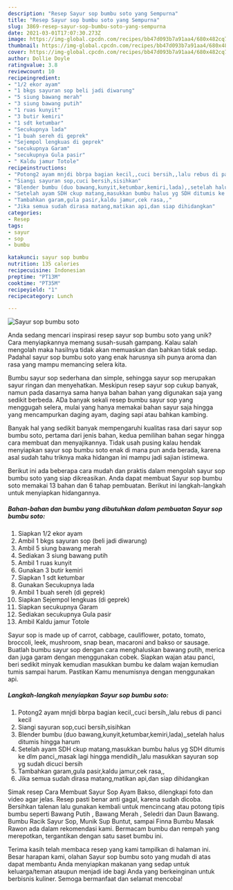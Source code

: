```yaml
---
description: "Resep Sayur sop bumbu soto yang Sempurna"
title: "Resep Sayur sop bumbu soto yang Sempurna"
slug: 3869-resep-sayur-sop-bumbu-soto-yang-sempurna
date: 2021-03-01T17:07:30.273Z
image: https://img-global.cpcdn.com/recipes/bb47d093b7a91aa4/680x482cq70/sayur-sop-bumbu-soto-foto-resep-utama.jpg
thumbnail: https://img-global.cpcdn.com/recipes/bb47d093b7a91aa4/680x482cq70/sayur-sop-bumbu-soto-foto-resep-utama.jpg
cover: https://img-global.cpcdn.com/recipes/bb47d093b7a91aa4/680x482cq70/sayur-sop-bumbu-soto-foto-resep-utama.jpg
author: Dollie Doyle
ratingvalue: 3.8
reviewcount: 10
recipeingredient:
- "1/2 ekor ayam"
- "1 bkgs sayuran sop beli jadi diwarung"
- "5 siung bawang merah"
- "3 siung bawang putih"
- "1 ruas kunyit"
- "3 butir kemiri"
- "1 sdt ketumbar"
- "Secukupnya lada"
- "1 buah sereh di geprek"
- "Sejempol lengkuas di geprek"
- "secukupnya Garam"
- "secukupnya Gula pasir"
- " Kaldu jamur Totole"
recipeinstructions:
- "Potong2 ayam mnjdi bbrpa bagian kecil,,cuci bersih,,lalu rebus di panci kecil"
- "Siangi sayuran sop,cuci bersih,sisihkan"
- "Blender bumbu (duo bawang,kunyit,ketumbar,kemiri,lada),,setelah halus ditumis hingga harum"
- "Setelah ayam SDH ckup matang,masukkan bumbu halus yg SDH ditumis ke dlm panci,,masak lagi hingga mendidih,,lalu masukkan sayuran sop yg sudah dicuci bersih"
- "Tambahkan garam,gula pasir,kaldu jamur,cek rasa,,"
- "Jika semua sudah dirasa matang,matikan api,dan siap dihidangkan"
categories:
- Resep
tags:
- sayur
- sop
- bumbu

katakunci: sayur sop bumbu 
nutrition: 135 calories
recipecuisine: Indonesian
preptime: "PT13M"
cooktime: "PT35M"
recipeyield: "1"
recipecategory: Lunch

---
```



![Sayur sop bumbu soto](https://img-global.cpcdn.com/recipes/bb47d093b7a91aa4/680x482cq70/sayur-sop-bumbu-soto-foto-resep-utama.jpg)

Anda sedang mencari inspirasi resep sayur sop bumbu soto yang unik? Cara menyiapkannya memang susah-susah gampang. Kalau salah mengolah maka hasilnya tidak akan memuaskan dan bahkan tidak sedap. Padahal sayur sop bumbu soto yang enak harusnya sih punya aroma dan rasa yang mampu memancing selera kita.

Bumbu sayur sop sederhana dan simple, sehingga sayur sop merupakan sayur ringan dan menyehatkan. Meskipun resep sayur sop cukup banyak, namun pada dasarnya sama hanya bahan bahan yang digunakan saja yang sedikit berbeda. ADa banyak sekali resep bumbu sayur sop yang menggugah selera, mulai yang hanya memakai bahan sayur saja hingga yang mencampurkan daging ayam, daging sapi atau bahkan kambing.

Banyak hal yang sedikit banyak mempengaruhi kualitas rasa dari sayur sop bumbu soto, pertama dari jenis bahan, kedua pemilihan bahan segar hingga cara membuat dan menyajikannya. Tidak usah pusing kalau hendak menyiapkan sayur sop bumbu soto enak di mana pun anda berada, karena asal sudah tahu triknya maka hidangan ini mampu jadi sajian istimewa.


Berikut ini ada beberapa cara mudah dan praktis dalam mengolah sayur sop bumbu soto yang siap dikreasikan. Anda dapat membuat Sayur sop bumbu soto memakai 13 bahan dan 6 tahap pembuatan. Berikut ini langkah-langkah untuk menyiapkan hidangannya.

<!--inarticleads1-->

##### Bahan-bahan dan bumbu yang dibutuhkan dalam pembuatan Sayur sop bumbu soto:

1. Siapkan 1/2 ekor ayam
1. Ambil 1 bkgs sayuran sop (beli jadi diwarung)
1. Ambil 5 siung bawang merah
1. Sediakan 3 siung bawang putih
1. Ambil 1 ruas kunyit
1. Gunakan 3 butir kemiri
1. Siapkan 1 sdt ketumbar
1. Gunakan Secukupnya lada
1. Ambil 1 buah sereh (di geprek)
1. Siapkan Sejempol lengkuas (di geprek)
1. Siapkan secukupnya Garam
1. Sediakan secukupnya Gula pasir
1. Ambil  Kaldu jamur Totole


Sayur sop is made up of carrot, cabbage, cauliflower, potato, tomato, broccoli, leek, mushroom, snap bean, macaroni and bakso or sausage. Buatlah bumbu sayur sop dengan cara menghaluskan bawang putih, merica dan juga garam dengan menggunakan cobek. Siapkan wajan atau panci, beri sedikit minyak kemudian masukkan bumbu ke dalam wajan kemudian tumis sampai harum. Pastikan Kamu menumisnya dengan menggunakan api. 

<!--inarticleads2-->

##### Langkah-langkah menyiapkan Sayur sop bumbu soto:

1. Potong2 ayam mnjdi bbrpa bagian kecil,,cuci bersih,,lalu rebus di panci kecil
1. Siangi sayuran sop,cuci bersih,sisihkan
1. Blender bumbu (duo bawang,kunyit,ketumbar,kemiri,lada),,setelah halus ditumis hingga harum
1. Setelah ayam SDH ckup matang,masukkan bumbu halus yg SDH ditumis ke dlm panci,,masak lagi hingga mendidih,,lalu masukkan sayuran sop yg sudah dicuci bersih
1. Tambahkan garam,gula pasir,kaldu jamur,cek rasa,,
1. Jika semua sudah dirasa matang,matikan api,dan siap dihidangkan


Simak resep Cara Membuat Sayur Sop Ayam Bakso, dilengkapi foto dan video agar jelas. Resep pasti benar anti gagal, karena sudah dicoba. Bersihkan talenan lalu gunakan kembali untuk mencincang atau potong tipis bumbu seperti Bawang Putih , Bawang Merah , Seledri dan Daun Bawang. Bumbu Racik Sayur Sop, Munik Sup Buntut, sampai Finna Bumbu Masak Rawon ada dalam rekomendasi kami. Bermacam bumbu dan rempah yang merepotkan, tergantikan dengan satu saset bumbu ini. 

Terima kasih telah membaca resep yang kami tampilkan di halaman ini. Besar harapan kami, olahan Sayur sop bumbu soto yang mudah di atas dapat membantu Anda menyiapkan makanan yang sedap untuk keluarga/teman ataupun menjadi ide bagi Anda yang berkeinginan untuk berbisnis kuliner. Semoga bermanfaat dan selamat mencoba!
